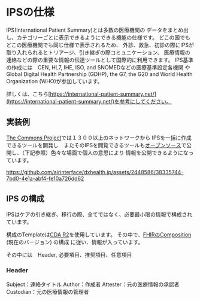 # IPSの仕様

IPS(International Patient Summary)とは多数の医療機関の
データをまとめ出し、カテゴリーごとに表示できるようにできる機能の仕様です。
どこの国でもどこの医療機関でも同じ仕様で表示されるため、
外診、救急、初診の際にIPSが取り入れられるとトリアージ、引き継ぎの際コミュニケーション、
医療情報の連絡などの際の重要な情報の伝達ツールとして国際的に利用できます。
IPS基準の作成には　CEN, HL7, IHE, ISO, and SNOMEDなどの医療基準設定各機関
やGlobal Digital Health Partnership (GDHP), the G7, the G20 and World Health Organization (WHO)が参加しています。

詳しくは、こちら[https://international-patient-summary.net/](https://international-patient-summary.net/)を参考にしてください。


## 実装例

[The Commons Project](https://www.commonhealth.org/network)では１３００以上のネットワークから
IPSを一括に作成できるツールを開発し　またそのIPSを閲覧できるツールも[オープンソース](https://github.com/the-commons-project/shc-web-reader)で公開し、（下記参照）色々な場面で個人の意思により
情報を公開できるようになっています。


https://github.com/airinterface/dxhealth.jp/assets/2448586/38335744-7bd0-4e1a-abf4-fe10a726dd62




## IPS の構成

IPSはケアの引き継ぎ、移行の際、全てではなく、必要最小限の情報で構成されています。


構成のTemplateは[CDA R2](https://www.hl7.org/implement/standards/product_brief.cfm?product_id=447)を使用しています。
その中で、[FHIRのComposition](http://build.fhir.org/ig/HL7/fhir-ips/) (現在のバージョン) の構成
に従い、情報が入っています。

その中には　Header, 必要項目、推奨項目、任意項目

### Header
Subject：連絡タイトル
Author：作成者
Attester：元の医療情報の承認者
Custodian：元の医療情報の管理者

### 


